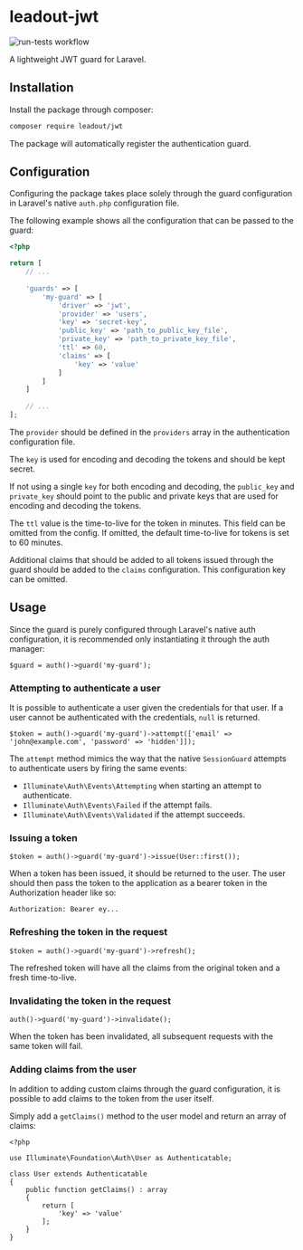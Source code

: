 # leadout-jwt

![run-tests workflow](https://github.com/leadoutweb/jwt/actions/workflows/run-tests.yml/badge.svg)

A lightweight JWT guard for Laravel.

## Installation

Install the package through composer:

``` bash
composer require leadout/jwt
```

The package will automatically register the authentication guard.

## Configuration

Configuring the package takes place solely through the guard configuration in Laravel's native `auth.php` configuration file.

The following example shows all the configuration that can be passed to the guard:

```php
<?php

return [
    // ...
    
    'guards' => [
        'my-guard' => [
            'driver' => 'jwt',
            'provider' => 'users',
            'key' => 'secret-key',
            'public_key' => 'path_to_public_key_file',
            'private_key' => 'path_to_private_key_file',
            'ttl' => 60,
            'claims' => [
                'key' => 'value'
            ]
        ]
    ]
    
    // ...
];

```

The `provider` should be defined in the `providers` array in the authentication configuration file.

The `key` is used for encoding and decoding the tokens and should be kept secret.

If not using a single `key` for both encoding and decoding, the `public_key` and `private_key` should point to the public and private keys that are used for encoding and decoding the tokens.

The `ttl` value is the time-to-live for the token in minutes. This field can be omitted from the config. If omitted, the default time-to-live for tokens is set to 60 minutes.

Additional claims that should be added to all tokens issued through the guard should be added to the `claims` configuration. This configuration key can be omitted.

## Usage

Since the guard is purely configured through Laravel's native auth configuration, it is recommended only instantiating it through the auth manager:

```
$guard = auth()->guard('my-guard');
```

### Attempting to authenticate a user

It is possible to authenticate a user given the credentials for that user. If a user cannot be authenticated with the credentials, `null` is returned.

```
$token = auth()->guard('my-guard')->attempt(['email' => 'john@example.com', 'password' => 'hidden']]);
```

The `attempt` method mimics the way that the native `SessionGuard` attempts to authenticate users by firing the same events:

* `Illuminate\Auth\Events\Attempting` when starting an attempt to authenticate.
* `Illuminate\Auth\Events\Failed` if the attempt fails.
* `Illuminate\Auth\Events\Validated` if the attempt succeeds.

### Issuing a token

```
$token = auth()->guard('my-guard')->issue(User::first());
```

When a token has been issued, it should be returned to the user. The user should then pass the token to the application as a bearer token in the Authorization header like so:

```
Authorization: Bearer ey...
```

### Refreshing the token in the request

```
$token = auth()->guard('my-guard')->refresh();
```

The refreshed token will have all the claims from the original token and a fresh time-to-live.

### Invalidating the token in the request

```
auth()->guard('my-guard')->invalidate();
```

When the token has been invalidated, all subsequent requests with the same token will fail.

### Adding claims from the user

In addition to adding custom claims through the guard configuration, it is possible to add claims to the token from the user itself.

Simply add a `getClaims()` method to the user model and return an array of claims:

```
<?php

use Illuminate\Foundation\Auth\User as Authenticatable;

class User extends Authenticatable
{
    public function getClaims() : array
    {
        return [
            'key' => 'value'
        ];
    }
}
```